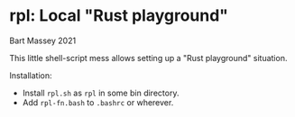 # rpl: Local "Rust playground"
Bart Massey 2021

This little shell-script mess allows setting up a "Rust
playground" situation.

Installation:

* Install `rpl.sh` as `rpl` in some bin directory.
* Add `rpl-fn.bash` to `.bashrc` or wherever.
